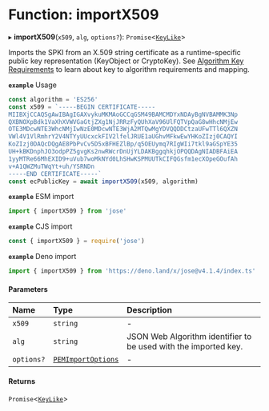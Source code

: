 # Function: importX509

▸ **importX509**(`x509`, `alg`, `options?`): `Promise`<[`KeyLike`](../types/types.KeyLike.md)\>

Imports the SPKI from an X.509 string certificate as a runtime-specific public key representation (KeyObject or CryptoKey).
See [Algorithm Key Requirements](https://github.com/panva/jose/issues/210) to learn about key to algorithm
requirements and mapping.

**`example`** Usage
```js
const algorithm = 'ES256'
const x509 = `-----BEGIN CERTIFICATE-----
MIIBXjCCAQSgAwIBAgIGAXvykuMKMAoGCCqGSM49BAMCMDYxNDAyBgNVBAMMK3Np
QXBNOXpBdk1VaXhXVWVGaGtjZXg1NjJRRzFyQUhXaV96UlFQTVpQaG8wHhcNMjEw
OTE3MDcwNTE3WhcNMjIwNzE0MDcwNTE3WjA2MTQwMgYDVQQDDCtzaUFwTTl6QXZN
VWl4V1VlRmhrY2V4NTYyUUcxckFIV2lfelJRUE1aUGhvMFkwEwYHKoZIzj0CAQYI
KoZIzj0DAQcDQgAE8PbPvCv5D5xBFHEZlBp/q5OEUymq7RIgWIi7tkl9aGSpYE35
UH+kBKDnphJO3odpPZ5gvgKs2nwRWcrDnUjYLDAKBggqhkjOPQQDAgNIADBFAiEA
1yyMTRe66MhEXID9+uVub7woMkNYd0LhSHwKSPMUUTkCIFQGsfm1ecXOpeGOufAh
v+A1QWZMuTWqYt+uh/YSRNDn
-----END CERTIFICATE-----`
const ecPublicKey = await importX509(x509, algorithm)
```

**`example`** ESM import
```js
import { importX509 } from 'jose'
```

**`example`** CJS import
```js
const { importX509 } = require('jose')
```

**`example`** Deno import
```js
import { importX509 } from 'https://deno.land/x/jose@v4.1.4/index.ts'
```

#### Parameters

| Name | Type | Description |
| :------ | :------ | :------ |
| `x509` | `string` | - |
| `alg` | `string` | JSON Web Algorithm identifier to be used with the imported key. |
| `options?` | [`PEMImportOptions`](../interfaces/key_import.PEMImportOptions.md) | - |

#### Returns

`Promise`<[`KeyLike`](../types/types.KeyLike.md)\>
